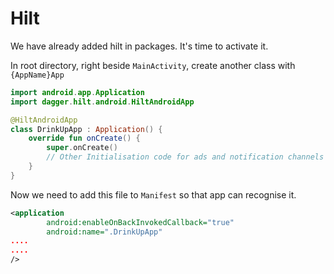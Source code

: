 # Hilt

We have already added hilt in packages. It's time to activate it. 

In root directory, right beside `MainActivity`, create another class with `{AppName}App`

```kotlin
import android.app.Application
import dagger.hilt.android.HiltAndroidApp

@HiltAndroidApp
class DrinkUpApp : Application() {
	override fun onCreate() {
		super.onCreate()
		// Other Initialisation code for ads and notification channels
	}
}
```

Now we need to add this file to `Manifest` so that app can recognise it. 

```xml
<application
        android:enableOnBackInvokedCallback="true"
        android:name=".DrinkUpApp"
....
....
/>
```

